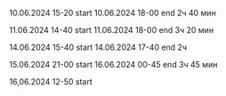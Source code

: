 10.06.2024 15-20 start
10.06.2024 18-00 end
2ч 40 мин

11.06.2024 14-40 start
11.06.2024 18-00 end
3ч 20 мин

14.06.2024 15-40 start
14.06.2024 17-40 end
2ч 

15.06.2024 21-00 start
16.06.2024 00-45 end
3ч 45 мин

16,06.2024 12-50 start